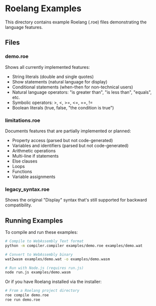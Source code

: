 # Roelang Examples

This directory contains example Roelang (.roe) files demonstrating the language features.

## Files

### demo.roe
Shows all currently implemented features:
- String literals (double and single quotes)
- Show statements (natural language for display)
- Conditional statements (when-then for non-technical users)
- Natural language operators: "is greater than", "is less than", "equals", etc.
- Symbolic operators: >, <, >=, <=, ==, !=
- Boolean literals (true, false, "the condition is true")

### limitations.roe
Documents features that are partially implemented or planned:
- Property access (parsed but not code-generated)
- Variables and identifiers (parsed but not code-generated)
- Arithmetic operations
- Multi-line if statements
- Else clauses
- Loops
- Functions
- Variable assignments

### legacy_syntax.roe
Shows the original "Display" syntax that's still supported for backward compatibility.

## Running Examples

To compile and run these examples:

```bash
# Compile to WebAssembly Text format
python -m compiler.compiler examples/demo.roe examples/demo.wat

# Convert to WebAssembly binary
wat2wasm examples/demo.wat -o examples/demo.wasm

# Run with Node.js (requires run.js)
node run.js examples/demo.wasm
```

Or if you have Roelang installed via the installer:

```bash
# From a Roelang project directory
roe compile demo.roe
roe run demo.roe
```